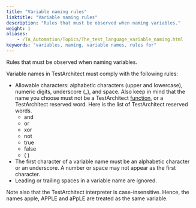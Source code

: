 ```yaml
--- 
title: "Variable naming rules"
linktitle: "Variable naming rules"
description: "Rules that must be observed when naming variables."
weight: 1
aliases: 
    - /TA_Automation/Topics/The_test_language_variable_naming.html
keywords: "variables, naming, variable names, rules for"
---
```


Rules that must be observed when naming variables.

Variable names in TestArchitect must comply with the following rules:

-   Allowable characters: alphabetic characters \(upper and lowercase\), numeric digits, underscore \(\_\), and space. Also keep in mind that the name you choose must not be a TestArchitect [function](/TA_Automation/Topics/The_test_language_functions.html), or a TestArchitect reserved word. Here is the list of TestArchitect reserved words.
    -   and
    -   or
    -   xor
    -   not
    -   true
    -   false
    -   \( \)
-   The first character of a variable name must be an alphabetic character or an underscore. A number or space may not appear as the first character.
-   Leading or trailing spaces in a variable name are ignored.

Note also that the TestArchitect interpreter is case-insensitive. Hence, the names apple, APPLE and aPpLE are treated as the same variable.



